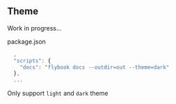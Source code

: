 ## Theme

Work in progress...

package.json

```js
  ,
  "scripts": {
    "docs": "flybook docs --outdir=out --theme=dark"
  },
  ...
```

Only support `light` and `dark` theme
